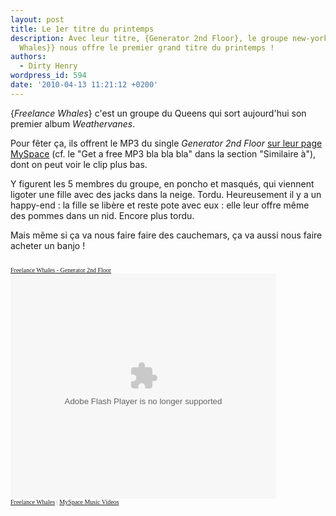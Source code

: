 ```yaml
---
layout: post
title: Le 1er titre du printemps
description: Avec leur titre, {Generator 2nd Floor}, le groupe new-yorkais {{Freelance
  Whales}} nous offre le premier grand titre du printemps !
authors:
  - Dirty Henry
wordpress_id: 594
date: '2010-04-13 11:21:12 +0200'
---
```

{*Freelance Whales*} c'est un groupe du Queens qui sort aujourd'hui son premier album *Weathervanes*.

Pour fêter ça, ils offrent le MP3 du single *Generator 2nd Floor* [sur leur page MySpace](http://www.myspace.com/freelancewhales) (cf. le "Get a free MP3 bla bla bla" dans la section "Similaire à"), dont on peut voir le clip plus bas. 

Y figurent les 5 membres du groupe, en poncho et masqués, qui viennent ligoter une fille avec des jacks dans la neige. Tordu. Heureusement il y a un happy-end : la fille se libère et reste pote avec eux : elle leur offre même des pommes dans un nid. Encore plus tordu. 

Mais même si ça va nous faire faire des cauchemars, ça va aussi nous faire acheter un banjo !

<font face="Verdana" size="1" color="#999999"><br/><a href="http://vids.myspace.com/index.cfm?fuseaction=vids.individual&videoid=104131372" style="font: Verdana">Freelance Whales - Generator 2nd Floor</a><br/><object width="425px" height="360px" ><param name="allowFullScreen" value="true"/><param name="wmode" value="transparent"/><param name="movie" value="http://mediaservices.myspace.com/services/media/embed.aspx/m=104131372,t=1,mt=video"/><embed src="http://mediaservices.myspace.com/services/media/embed.aspx/m=104131372,t=1,mt=video" width="425" height="360" allowFullScreen="true" type="application/x-shockwave-flash" wmode="transparent"></embed></object><br/><a href="http://profile.myspace.com/index.cfm?fuseaction=user.viewprofile&friendid=388316922" style="font: Verdana">Freelance Whales</a> | <a href="http://music.myspace.com/index.cfm?fuseaction=videos" style="font: Verdana">MySpace Music Videos</a></font>
